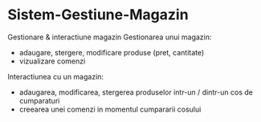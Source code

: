 # Sistem-Gestiune-Magazin
Gestionare & interactiune magazin
Gestionarea unui magazin:
- adaugare, stergere, modificare produse (pret, cantitate)
- vizualizare comenzi

Interactiunea cu un magazin:
- adaugarea, modificarea, stergerea produselor intr-un / dintr-un cos de cumparaturi
- creearea unei comenzi in momentul cumpararii cosului

